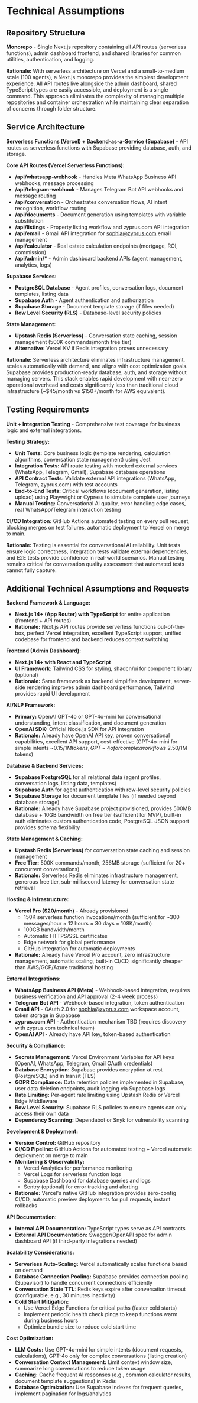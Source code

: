 # Technical Assumptions

## Repository Structure

**Monorepo** - Single Next.js repository containing all API routes (serverless functions), admin dashboard frontend, and shared libraries for common utilities, authentication, and logging.

**Rationale:** With serverless architecture on Vercel and a small-to-medium scale (100 agents), a Next.js monorepo provides the simplest development experience. All API routes live alongside the admin dashboard, shared TypeScript types are easily accessible, and deployment is a single command. This approach eliminates the complexity of managing multiple repositories and container orchestration while maintaining clear separation of concerns through folder structure.

## Service Architecture

**Serverless Functions (Vercel) + Backend-as-a-Service (Supabase)** - API routes as serverless functions with Supabase providing database, auth, and storage.

**Core API Routes (Vercel Serverless Functions):**
- **/api/whatsapp-webhook** - Handles Meta WhatsApp Business API webhooks, message processing
- **/api/telegram-webhook** - Manages Telegram Bot API webhooks and message routing
- **/api/conversation** - Orchestrates conversation flows, AI intent recognition, workflow routing
- **/api/documents** - Document generation using templates with variable substitution
- **/api/listings** - Property listing workflow and zyprus.com API integration
- **/api/email** - Gmail API integration for sophia@zyprus.com email management
- **/api/calculator** - Real estate calculation endpoints (mortgage, ROI, commission)
- **/api/admin/\*** - Admin dashboard backend APIs (agent management, analytics, logs)

**Supabase Services:**
- **PostgreSQL Database** - Agent profiles, conversation logs, document templates, listing data
- **Supabase Auth** - Agent authentication and authorization
- **Supabase Storage** - Document template storage (if files needed)
- **Row Level Security (RLS)** - Database-level security policies

**State Management:**
- **Upstash Redis (Serverless)** - Conversation state caching, session management (500K commands/month free tier)
- **Alternative:** Vercel KV if Redis integration proves unnecessary

**Rationale:** Serverless architecture eliminates infrastructure management, scales automatically with demand, and aligns with cost optimization goals. Supabase provides production-ready database, auth, and storage without managing servers. This stack enables rapid development with near-zero operational overhead and costs significantly less than traditional cloud infrastructure (~$45/month vs $150+/month for AWS equivalent).

## Testing Requirements

**Unit + Integration Testing** - Comprehensive test coverage for business logic and external integrations.

**Testing Strategy:**
- **Unit Tests:** Core business logic (template rendering, calculation algorithms, conversation state management) using Jest
- **Integration Tests:** API route testing with mocked external services (WhatsApp, Telegram, Gmail), Supabase database operations
- **API Contract Tests:** Validate external API integrations (WhatsApp, Telegram, zyprus.com) with test accounts
- **End-to-End Tests:** Critical workflows (document generation, listing upload) using Playwright or Cypress to simulate complete user journeys
- **Manual Testing:** Conversational AI quality, error handling edge cases, real WhatsApp/Telegram interaction testing

**CI/CD Integration:** GitHub Actions automated testing on every pull request, blocking merges on test failures, automatic deployment to Vercel on merge to main.

**Rationale:** Testing is essential for conversational AI reliability. Unit tests ensure logic correctness, integration tests validate external dependencies, and E2E tests provide confidence in real-world scenarios. Manual testing remains critical for conversation quality assessment that automated tests cannot fully capture.

## Additional Technical Assumptions and Requests

**Backend Framework & Language:**
- **Next.js 14+ (App Router) with TypeScript** for entire application (frontend + API routes)
- **Rationale:** Next.js API routes provide serverless functions out-of-the-box, perfect Vercel integration, excellent TypeScript support, unified codebase for frontend and backend reduces context switching

**Frontend (Admin Dashboard):**
- **Next.js 14+ with React and TypeScript**
- **UI Framework:** Tailwind CSS for styling, shadcn/ui for component library (optional)
- **Rationale:** Same framework as backend simplifies development, server-side rendering improves admin dashboard performance, Tailwind provides rapid UI development

**AI/NLP Framework:**
- **Primary:** OpenAI GPT-4o or GPT-4o-mini for conversational understanding, intent classification, and document generation
- **OpenAI SDK:** Official Node.js SDK for API integration
- **Rationale:** Already have OpenAI API key, proven conversational capabilities, excellent API support, cost-effective (GPT-4o-mini for simple intents ~$0.15/1M tokens, GPT-4o for complex workflows ~$2.50/1M tokens)

**Database & Backend Services:**
- **Supabase PostgreSQL** for all relational data (agent profiles, conversation logs, listing data, templates)
- **Supabase Auth** for agent authentication with row-level security policies
- **Supabase Storage** for document template files (if needed beyond database storage)
- **Rationale:** Already have Supabase project provisioned, provides 500MB database + 10GB bandwidth on free tier (sufficient for MVP), built-in auth eliminates custom authentication code, PostgreSQL JSON support provides schema flexibility

**State Management & Caching:**
- **Upstash Redis (Serverless)** for conversation state caching and session management
- **Free Tier:** 500K commands/month, 256MB storage (sufficient for 20+ concurrent conversations)
- **Rationale:** Serverless Redis eliminates infrastructure management, generous free tier, sub-millisecond latency for conversation state retrieval

**Hosting & Infrastructure:**
- **Vercel Pro ($20/month)** - Already provisioned
  - 150K serverless function invocations/month (sufficient for ~300 messages/hour × 12 hours × 30 days = 108K/month)
  - 100GB bandwidth/month
  - Automatic HTTPS/SSL certificates
  - Edge network for global performance
  - GitHub integration for automatic deployments
- **Rationale:** Already have Vercel Pro account, zero infrastructure management, automatic scaling, built-in CI/CD, significantly cheaper than AWS/GCP/Azure traditional hosting

**External Integrations:**
- **WhatsApp Business API (Meta)** - Webhook-based integration, requires business verification and API approval (2-4 week process)
- **Telegram Bot API** - Webhook-based integration, token authentication
- **Gmail API** - OAuth 2.0 for sophia@zyprus.com workspace account, token storage in Supabase
- **zyprus.com API** - Authentication mechanism TBD (requires discovery with zyprus.com technical team)
- **OpenAI API** - Already have API key, token-based authentication

**Security & Compliance:**
- **Secrets Management:** Vercel Environment Variables for API keys (OpenAI, WhatsApp, Telegram, Gmail OAuth credentials)
- **Database Encryption:** Supabase provides encryption at rest (PostgreSQL) and in transit (TLS)
- **GDPR Compliance:** Data retention policies implemented in Supabase, user data deletion endpoints, audit logging via Supabase logs
- **Rate Limiting:** Per-agent rate limiting using Upstash Redis or Vercel Edge Middleware
- **Row Level Security:** Supabase RLS policies to ensure agents can only access their own data
- **Dependency Scanning:** Dependabot or Snyk for vulnerability scanning

**Development & Deployment:**
- **Version Control:** GitHub repository
- **CI/CD Pipeline:** GitHub Actions for automated testing + Vercel automatic deployment on merge to main
- **Monitoring & Observability:**
  - Vercel Analytics for performance monitoring
  - Vercel Logs for serverless function logs
  - Supabase Dashboard for database queries and logs
  - Sentry (optional) for error tracking and alerting
- **Rationale:** Vercel's native GitHub integration provides zero-config CI/CD, automatic preview deployments for pull requests, instant rollbacks

**API Documentation:**
- **Internal API Documentation:** TypeScript types serve as API contracts
- **External API Documentation:** Swagger/OpenAPI spec for admin dashboard API (if third-party integrations needed)

**Scalability Considerations:**
- **Serverless Auto-Scaling:** Vercel automatically scales functions based on demand
- **Database Connection Pooling:** Supabase provides connection pooling (Supavisor) to handle concurrent connections efficiently
- **Conversation State TTL:** Redis keys expire after conversation timeout (configurable, e.g., 30 minutes inactivity)
- **Cold Start Mitigation:**
  - Use Vercel Edge Functions for critical paths (faster cold starts)
  - Implement periodic health check pings to keep functions warm during business hours
  - Optimize bundle size to reduce cold start time

**Cost Optimization:**
- **LLM Costs:** Use GPT-4o-mini for simple intents (document requests, calculations), GPT-4o only for complex conversations (listing creation)
- **Conversation Context Management:** Limit context window size, summarize long conversations to reduce token usage
- **Caching:** Cache frequent AI responses (e.g., common calculator results, document template suggestions) in Redis
- **Database Optimization:** Use Supabase indexes for frequent queries, implement pagination for logs/analytics

